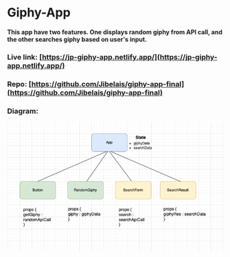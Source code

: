 # Giphy-App


#### This app have two features. One displays random giphy from API call, and the other searches giphy based on user's input. 


### Live link: [https://jp-giphy-app.netlify.app/](https://jp-giphy-app.netlify.app/)
### Repo: [https://github.com/Jibelais/giphy-app-final](https://github.com/Jibelais/giphy-app-final)


### Diagram: 
![diagram](public/diagram.png)